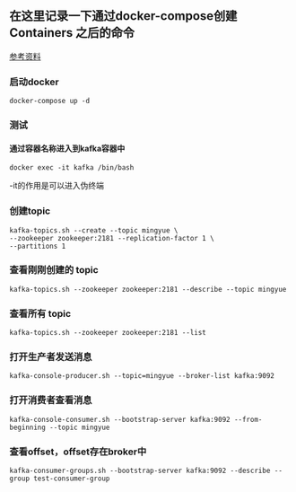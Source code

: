 ## 在这里记录一下通过docker-compose创建 Containers 之后的命令
[参考资料](https://blog.csdn.net/csp732171109/article/details/124489764)

### 启动docker
```shell
docker-compose up -d
```

### 测试
#### 通过容器名称进入到kafka容器中
```shell
docker exec -it kafka /bin/bash
```
-it的作用是可以进入伪终端

### 创建topic
```shell
kafka-topics.sh --create --topic mingyue \
--zookeeper zookeeper:2181 --replication-factor 1 \
--partitions 1
```

### 查看刚刚创建的 topic
```shell
kafka-topics.sh --zookeeper zookeeper:2181 --describe --topic mingyue
```

### 查看所有 topic
```shell
kafka-topics.sh --zookeeper zookeeper:2181 --list
```

### 打开生产者发送消息
```shell
kafka-console-producer.sh --topic=mingyue --broker-list kafka:9092
```

### 打开消费者查看消息
```shell
kafka-console-consumer.sh --bootstrap-server kafka:9092 --from-beginning --topic mingyue
```

### 查看offset，offset存在broker中
```shell
kafka-consumer-groups.sh --bootstrap-server kafka:9092 --describe --group test-consumer-group
```
